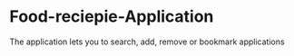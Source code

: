 # Food-reciepie-Application
The application lets you to search, add, remove or bookmark applications
